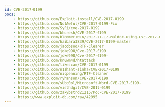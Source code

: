```yaml
---
id: CVE-2017-0199
pocs:
    - https://github.com/Exploit-install/CVE-2017-0199
    - https://github.com/NotAwful/CVE-2017-0199-Fix
    - https://github.com/SyFi/cve-2017-0199
    - https://github.com/bhdresh/CVE-2017-0199
    - https://github.com/bloomer1016/2017-11-17-Maldoc-Using-CVE-2017-0199
    - https://github.com/haibara3839/CVE-2017-0199-master
    - https://github.com/jacobsoo/RTF-Cleaner
    - https://github.com/joke998/Cve-2017-0199
    - https://github.com/joke998/Cve-2017-0199-
    - https://github.com/kn0wm4d/htattack
    - https://github.com/likescam/CVE-2017-0199
    - https://github.com/n1shant-sinha/CVE-2017-0199
    - https://github.com/nicpenning/RTF-Cleaner
    - https://github.com/ryhanson/CVE-2017-0199
    - https://github.com/sUbc0ol/Microsoft-Word-CVE-2017-0199-
    - https://github.com/viethdgit/CVE-2017-0199
    - https://github.com/zakybstrd21215/PoC-CVE-2017-0199
    - https://www.exploit-db.com/raw/42995
---
```

